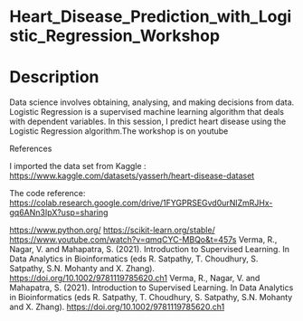 # Heart_Disease_Prediction_with_Logistic_Regression_Workshop



# Description
Data science involves obtaining, analysing, and making decisions from data. Logistic Regression is a supervised machine learning algorithm that deals with dependent variables. In this session, I predict heart disease using the Logistic Regression algorithm.The workshop is on youtube









References

I imported the data set from Kaggle : https://www.kaggle.com/datasets/yasserh/heart-disease-dataset

The code reference: https://colab.research.google.com/drive/1FYGPRSEGvd0urNlZmRJHx-gq6ANn3IpX?usp=sharing

https://www.python.org/
https://scikit-learn.org/stable/
https://www.youtube.com/watch?v=qmqCYC-MBQo&t=457s
Verma, R., Nagar, V. and Mahapatra, S. (2021). Introduction to Supervised Learning. In Data Analytics in Bioinformatics (eds R. Satpathy, T. Choudhury, S. Satpathy, S.N. Mohanty and X. Zhang). https://doi.org/10.1002/9781119785620.ch1
Verma, R., Nagar, V. and Mahapatra, S. (2021). Introduction to Supervised Learning. In Data Analytics in Bioinformatics (eds R. Satpathy, T. Choudhury, S. Satpathy, S.N. Mohanty and X. Zhang). https://doi.org/10.1002/9781119785620.ch1
